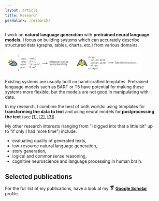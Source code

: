 ```yaml
---
layout: article
title: Research
permalink: /research/
---
```

I work on **natural language generation** with **pretrained neural language models**. I focus on building systems which can accurately describe structured data (graphs, tables, charts, etc.) from various domains.

<img src="/assets/d2t.png" alt="d2t" style="max-width: 90%; margin: auto;">

Existing systems are usually built on hand-crafted templates. Pretrained language models such as BART or T5 have potential for making these systems more flexible, but the models are not good in manipulating with data. 

In my research, I combine the best of both worlds: using templates for **transforming the data to text** and using neural models for **postprocessing the text** (see [[1]](#neural_pipeline), [[2]](#iterative_editing), [[3]](#text_in_context)).


My other research interests (ranging from "I digged into that a little bit" up to "if only I had more time") include:
- evaluating quality of generated texts,
- low-resource natural language generation,
- story generation,
- logical and commonsense reasoning,
- cognitive neuroscience and language processing in human brain.


## Selected publications
For the full list of my publications, have a look at my **<img src="/assets/icons/scholar.png" style="display: inline"> [Google Scholar](https://scholar.google.cz/citations?user=6NnuRB8AAAAJ)** profile.